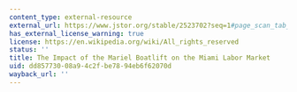 ```yaml
---
content_type: external-resource
external_url: https://www.jstor.org/stable/2523702?seq=1#page_scan_tab_contents
has_external_license_warning: true
license: https://en.wikipedia.org/wiki/All_rights_reserved
status: ''
title: The Impact of the Mariel Boatlift on the Miami Labor Market
uid: dd857730-08a9-4c2f-be78-94eb6f62070d
wayback_url: ''
---
```

